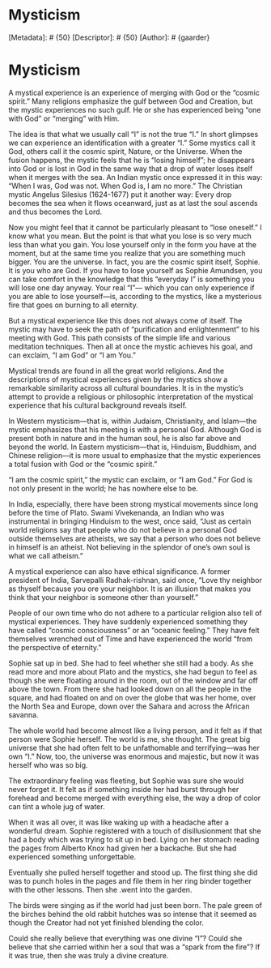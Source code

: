 # Mysticism
[Metadata]: # {50}
[Descriptor]: # {50}
[Author]: # {gaarder}
# Mysticism
A mystical experience is an experience of merging with God or the “cosmic
spirit.” Many religions emphasize the gulf between God and Creation, but the
mystic experiences no such gulf. He or she has experienced being “one with God”
or “merging” with Him.

The idea is that what we usually call “I” is not the true “I.” In short
glimpses we can experience an identification with a greater “I.” Some mystics
call it God, others call it the cosmic spirit, Nature, or the Universe. When
the fusion happens, the mystic feels that he is “losing himself”; he disappears
into God or is lost in God in the same way that a drop of water loses itself
when it merges with the sea. An Indian mystic once expressed it in this way:
“When I was, God was not. When God is, I am no more.” The Christian mystic
Angelus Silesius (1624-1677) put it another way: Every drop becomes the sea
when it flows oceanward, just as at last the soul ascends and thus becomes the
Lord.

Now you might feel that it cannot be particularly pleasant to “lose oneself.” I
know what you mean. But the point is that what you lose is so very much less
than what you gain. You lose yourself only in the form you have at the moment,
but at the same time you realize that you are something much bigger. You are
the universe. In fact, you are the cosmic spirit itself, Sophie. It is you who
are God. If you have to lose yourself as Sophie Amundsen, you can take comfort
in the knowledge that this “everyday I” is something you will lose one day
anyway. Your real “I”— which you can only experience if you are able to lose
yourself—is, according to the mystics, like a mysterious fire that goes on
burning to all eternity.

But a mystical experience like this does not always come of itself. The mystic
may have to seek the path of “purification and enlightenment” to his meeting
with God. This path consists of the simple life and various meditation
techniques. Then all at once the mystic achieves his goal, and can exclaim, “I
am God” or “I am You.”

Mystical trends are found in all the great world religions. And the
descriptions of mystical experiences given by the mystics show a remarkable
similarity across all cultural boundaries. It is in the mystic’s attempt to
provide a religious or philosophic interpretation of the mystical experience
that his cultural background reveals itself.

In Western mysticism—that is, within Judaism, Christianity, and Islam—the
mystic emphasizes that his meeting is with a personal God. Although God is
present both in nature and in the human soul, he is also far above and beyond
the world. In Eastern mysticism—that is, Hinduism, Buddhism, and Chinese
religion—it is more usual to emphasize that the mystic experiences a total
fusion with God or the “cosmic spirit.”

“I am the cosmic spirit,” the mystic can exclaim, or “I am God.” For God is not
only present in the world; he has nowhere else to be.

In India, especially, there have been strong mystical movements since long
before the time of Plato. Swami Vivekenanda, an Indian who was instrumental in
bringing Hinduism to the west, once said, “Just as certain world religions say
that people who do not believe in a personal God outside themselves are
atheists, we say that a person who does not believe in himself is an atheist.
Not believing in the splendor of one’s own soul is what we call atheism.”

A mystical experience can also have ethical significance. A former president of
India, Sarvepalli Radhak-rishnan, said once, “Love thy neighbor as thyself
because you ore your neighbor. It is an illusion that makes you think that your
neighbor is someone other than yourself.”

People of our own time who do not adhere to a particular religion also tell of
mystical experiences. They have suddenly experienced something they have called
“cosmic consciousness” or an “oceanic feeling.” They have felt themselves
wrenched out of Time and have experienced the world “from the perspective of
eternity.”

Sophie sat up in bed. She had to feel whether she still had a body. As she read
more and more about Plato and the mystics, she had begun to feel as though she
were floating around in the room, out of the window and far off above the town.
From there she had looked down on all the people in the square, and had floated
on and on over the globe that was her home, over the North Sea and Europe, down
over the Sahara and across the African savanna.

The whole world had become almost like a living person, and it felt as if that
person were Sophie herself. The world is me, she thought. The great big
universe that she had often felt to be unfathomable and terrifying—was her own
“I.” Now, too, the universe was enormous and majestic, but now it was herself
who was so big.

The extraordinary feeling was fleeting, but Sophie was sure she would never
forget it. It felt as if something inside her had burst through her forehead
and become merged with everything else, the way a drop of color can tint a
whole jug of water.

When it was all over, it was like waking up with a headache after a wonderful
dream. Sophie registered with a touch of disillusionment that she had a body
which was trying to sit up in bed. Lying on her stomach reading the pages from
Alberto Knox had given her a backache. But she had experienced something
unforgettable.

Eventually she pulled herself together and stood up. The first thing she did
was to punch holes in the pages and file them in her ring binder together with
the other lessons. Then she .went into the garden.

The birds were singing as if the world had just been born. The pale green of
the birches behind the old rabbit hutches was so intense that it seemed as
though the Creator had not yet finished blending the color.

Could she really believe that everything was one divine “I”? Could she believe
that she carried within her a soul that was a “spark from the fire”? If it was
true, then she was truly a divine creature.

